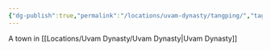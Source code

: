 ```yaml
---
{"dg-publish":true,"permalink":"/locations/uvam-dynasty/tangping/","tags":["Location","Unexplored"],"updated":"2024-12-13T22:55:59.419+00:00"}
---
```


A town in [[Locations/Uvam Dynasty/Uvam Dynasty\|Uvam Dynasty]]
